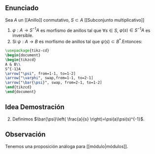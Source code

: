
## Enunciado

Sea $A$ un [[Anillo]] conmutativo, $S \subset A$ [[Subconjunto multiplicativo]]
1. $\varphi: A \to S^{-1}A$ es morfismo de anillos tal que $\forall s \in S$, $\varphi(s)\in S^{-1}A$ es inversible.
2. Si $\psi:A\to B$ es morfismo de anillos tal que $\psi(s)\subset B^{*}$.Entonces:

```tikz
\usepackage{tikz-cd}
\begin{document}
\begin{tikzcd}
A & B\\
S^{-1}A
\arrow["\psi", from=1-1, to=1-2]
\arrow["\varphi", swap,from=1-1, to=2-1]
\arrow["\bar{\psi}", swap, from=2-1, to=1-2]
\end{tikzcd}
\end{document}
```

## Idea Demostración

2. Definimos $\bar{\psi}\left( \frac{a}{s} \right)=\psi(a)\psi(s)^{-1}$. 

## Observación

Tenemos una proposición análoga para [[módulo|módulos]].
